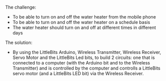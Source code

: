 The challenge:
- To be able to turn on and off the water heater from the mobile phone
- To be able to turn on and off the water heater on a schedule basis
- The water heater should turn on and off at different times in different days

The solution:
- By using the LittleBits Arduino, Wireless Transmitter, Wireless Receiver, Servo Motor and the LittleBits Led bits, to build 2 circuits: one that is connected to a computer (with the Arduino bit 
and to the Wireless Transmitter) and is controlled by the computer and controlls a LittleBits servo motor (and a LittleBits LED bit) via the Wireless Receiver.


